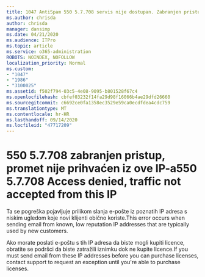 ```yaml
---
title: 1047 AntiSpam 550 5.7.708 servis nije dostupan. Zabranjen pristup, promet nije prihvaćen iz ove IP-a
ms.author: chrisda
author: chrisda
manager: dansimp
ms.date: 04/21/2020
ms.audience: ITPro
ms.topic: article
ms.service: o365-administration
ROBOTS: NOINDEX, NOFOLLOW
localization_priority: Normal
ms.custom:
- "1047"
- "1986"
- "3100025"
ms.assetid: f502f794-03c5-4e08-9095-b801528f67c4
ms.openlocfilehash: cbfef03232f14fa29d98f16066b4ae29dfd26660
ms.sourcegitcommit: c6692ce0fa1358ec3529e59ca0ecdfdea4cdc759
ms.translationtype: MT
ms.contentlocale: hr-HR
ms.lasthandoff: 09/14/2020
ms.locfileid: "47717209"
---
```

# <a name="550-57708-access-denied-traffic-not-accepted-from-this-ip"></a><span data-ttu-id="3e9ec-103">550 5.7.708 zabranjen pristup, promet nije prihvaćen iz ove IP-a</span><span class="sxs-lookup"><span data-stu-id="3e9ec-103">550 5.7.708 Access denied, traffic not accepted from this IP</span></span>

<span data-ttu-id="3e9ec-104">Ta se pogreška pojavljuje prilikom slanja e-pošte iz poznatih IP adresa s niskim ugledom koje novi klijenti obično koriste.</span><span class="sxs-lookup"><span data-stu-id="3e9ec-104">This error occurs when sending email from known, low reputation IP addresses that are typically used by new customers.</span></span>

<span data-ttu-id="3e9ec-105">Ako morate poslati e-poštu s tih IP adresa da biste mogli kupiti licence, obratite se podršci da biste zatražili iznimku dok ne kupite licence.</span><span class="sxs-lookup"><span data-stu-id="3e9ec-105">If you must send email from these IP addresses before you can purchase licenses, contact support to request an exception until you're able to purchase licenses.</span></span>
